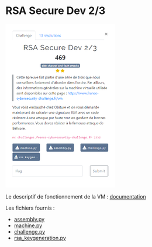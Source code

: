 # RSA Secure Dev 2/3

<img alt="énoncé du challenge" src="énoncé.png" width=300>

Le descriptif de fonctionnement de la VM : [documentation](/description-vm/documentation.md)

Les fichiers fournis :
- [assembly.py](/description-vm/assembly.py)
- [machine.py](/description-vm/machine.py)
- [challenge.py](challenge.py)
- [rsa_keygeneration.py](rsa_keygeneration.py)
